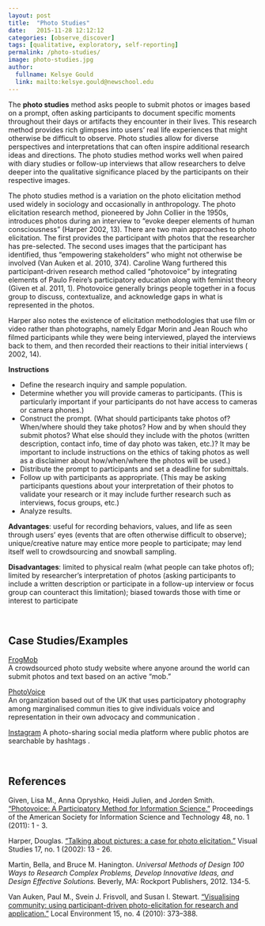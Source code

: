 ```yaml
---
layout: post
title:  "Photo Studies"
date:   2015-11-28 12:12:12
categories: [observe_discover]
tags: [qualitative, exploratory, self-reporting]
permalink: /photo-studies/
image: photo-studies.jpg
author:
  fullname: Kelsye Gould
  link: mailto:kelsye.gould@newschool.edu
---
```


The **photo studies** method asks people to submit photos or images based on a prompt, often asking participants to document specific moments throughout their days or artifacts they encounter in their lives. This research method provides rich glimpses into users’ real life experiences that might otherwise be difficult to observe. Photo studies allow for diverse perspectives and interpretations that can often inspire additional research ideas and directions. The photo studies method works well when paired with diary studies or follow-up interviews that allow researchers to delve deeper into the qualitative significance placed by the participants on their respective images. 

The photo studies method is a variation on the photo elicitation method used widely in sociology and occasionally in anthropology. The photo elicitation research method, pioneered by John Collier in the 1950s, introduces photos during an interview to “evoke deeper elements of human consciousness” (Harper 2002, 13). There are two main approaches to photo elicitation. The first provides the participant with photos that the researcher has pre-selected. The second uses images that the participant has identified, thus “empowering stakeholders” who might not otherwise be involved (Van Auken et al. 2010, 374). Caroline Wang furthered this participant-driven research method called “photovoice” by integrating elements of Paulo Freire’s participatory education along with feminist theory (Given et al. 2011, 1). Photovoice generally brings people together in a focus group to discuss, contextualize, and acknowledge gaps in what is represented in the photos.

Harper also notes the existence of elicitation methodologies that use film or video rather than photographs, namely Edgar Morin and Jean Rouch who filmed participants while they were being interviewed, played the interviews back to them, and then recorded their reactions to their initial interviews ( 2002, 14).

**Instructions**

* Define the research inquiry and sample population.
* Determine whether you will provide cameras to participants. (This is particularly important if your participants do not have access to cameras or camera phones.)
* Construct the prompt. (What should participants take photos of? When/where should they take photos? How and by when should they submit photos? What else should they include with the photos (written description, contact info, time of day photo was taken, etc.)? It may be important to include instructions on the ethics of taking photos as well as a disclaimer about how/when/where the photos will be used.) 
* Distribute the prompt to participants and set a deadline for submittals.
* Follow up with participants as appropriate. (This may be asking participants questions about your interpretation of their photos to validate your research or it may include further research such as interviews, focus groups, etc.)
* Analyze results. 

**Advantages**: useful for recording behaviors, values, and life as seen through users’ eyes (events that are often otherwise difficult to observe); unique/creative nature may entice more people to participate; may lend itself well to crowdsourcing and snowball sampling.

**Disadvantages**: limited to physical realm (what people can take photos of); limited by researcher’s interpretation of photos (asking participants to include a written description or participate in a follow-up interview or focus group can counteract this limitation); biased towards those with time or interest to participate 

<br>

## Case Studies/Examples  

[FrogMob](http://frogmob.frogdesign.com)  
A crowdsourced photo study website where anyone around the world can submit photos and text based on an active “mob.”

[PhotoVoice](https://photovoice.org/projects/)  
An organization based out of the UK that uses participatory photography among marginalised commun
ities to give individuals voice and representation in their own advocacy and communication . 

[Instagram](http://instagram.com)
A photo-sharing social media platform where public photos are searchable by hashtags .

<br>

## References

Given, Lisa M., Anna Opryshko, Heidi Julien, and Jorden Smith. [“Photovoice: A Participatory Method for Information Science.”](https://www.asis.org/asist2011/proceedings/submissions/209_FINAL_SUBMISSION.pdf) Proceedings of the American Society for Information Science and Technology 48, no. 1 (2011): 1 - 3.

Harper, Douglas. [“Talking about pictures: a case for photo elicitation.”](https://www.nyu.edu/classes/bkg/methods/harper.pdf) Visual Studies 17, no. 1 (2002): 13 - 26. 

Martin, Bella, and Bruce M. Hanington. *Universal Methods of Design 100 Ways to Research Complex Problems, Develop Innovative Ideas, and Design Effective Solutions.* Beverly, MA: Rockport Publishers, 2012. 134-5.

Van Auken, Paul M., Svein J. Frisvoll, and Susan I. Stewart. [“Visualising community: using participant-driven photo-elicitation for research and application.”](http://www.nrs.fs.fed.us/pubs/jrnl/2010/nrs_2010_vanauken_001.pdf) Local Environment 15, no. 4 (2010): 373–388. 